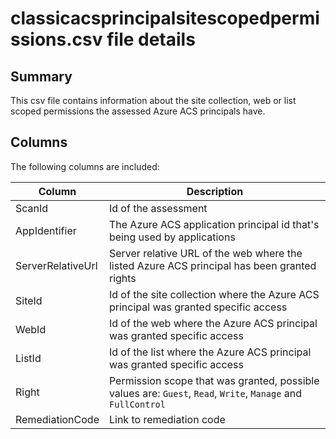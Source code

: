# classicacsprincipalsitescopedpermissions.csv file details

## Summary

This csv file contains information about the site collection, web or list scoped permissions the assessed Azure ACS principals have.

## Columns

The following columns are included:

Column|Description
------|-----------
ScanId | Id of the assessment
AppIdentifier | The Azure ACS application principal id that's being used by applications
ServerRelativeUrl | Server relative URL of the web where the listed Azure ACS principal has been granted rights
SiteId | Id of the site collection where the Azure ACS principal was granted specific access
WebId | Id of the web where the Azure ACS principal was granted specific access
ListId | Id of the list where the Azure ACS principal was granted specific access
Right | Permission scope that was granted, possible values are: `Guest`, `Read`, `Write`, `Manage` and `FullControl`
RemediationCode | Link to remediation code
